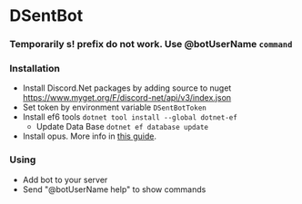 # DSentBot

### Temporarily s! prefix do not work. Use @botUserName `command`

### Installation

- Install Discord.Net packages by adding source to nuget https://www.myget.org/F/discord-net/api/v3/index.json
- Set token by environment variable `DSentBotToken`
- Install ef6 tools `dotnet tool install --global dotnet-ef`
  - Update Data Base `dotnet ef database update`
- Install opus. More info in [this guide](https://discordnet.dev/guides/voice/sending-voice.html).

### Using

- Add bot to your server
- Send "@botUserName help" to show commands
